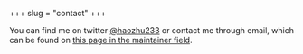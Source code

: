 +++
slug = "contact"
+++

You can find me on twitter [@haozhu233](https://twitter.com/haozhu233) or contact me through email, which can be found on [this page in the maintainer field](https://cran.r-project.org/web/packages/kableExtra/index.html).